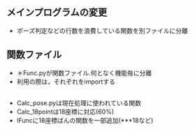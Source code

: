 ## メインプログラムの変更
- ポーズ判定などの行数を浪費している関数を別ファイルに分離

## 関数ファイル
- ＊Func.pyが関数ファイル.何となく機能毎に分離
- 利用の際は，それぞれをimportする

##
- Calc_pose.pyは現在処理に使われている関数
- Calc_18pointは18座標に対応(60%)
- lFuncに18座標ばんの関数を一部追加(***18など)
